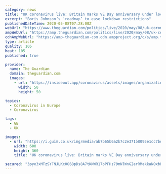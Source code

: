 ```yaml
---
category: news
title: "UK coronavirus live: Britain marks VE Day anniversary under lockdown"
excerpt: "Boris Johnson’s ‘roadmap’ to ease lockdown restrictions"
publishedDateTime: 2020-05-08T07:28:00Z
webUrl: "https://www.theguardian.com/politics/live/2020/may/08/uk-coronavirus-live-britain-ve-day-anniversary-lockdown-covid-19-latest-updates"
ampWebUrl: "https://amp.theguardian.com/politics/live/2020/may/08/uk-coronavirus-live-britain-ve-day-anniversary-lockdown-covid-19-latest-updates"
cdnAmpWebUrl: "https://amp-theguardian-com.cdn.ampproject.org/c/s/amp.theguardian.com/politics/live/2020/may/08/uk-coronavirus-live-britain-ve-day-anniversary-lockdown-covid-19-latest-updates"
type: article
quality: 105
heat: 105
published: true

provider:
  name: The Guardian
  domain: theguardian.com
  images:
    - url: "https://insideout.app/coronavirus/assets/images/organizations/theguardian.com-50x50.jpg"
      width: 50
      height: 50

topics:
  - Coronavirus in Europe
  - Coronavirus

tags:
  - GB
  - UK

images:
  - url: "https://i.guim.co.uk/img/media/ab7b65b6a2b7c2e371b8095e1cc7bdd9b1618a34/0_53_5370_3222/master/5370.jpg?width=300&quality=45&auto=format&fit=max&dpr=2&s=1c831aa7e0fb50d14fc22165455ecf2c"
    width: 600
    height: 360
    title: "UK coronavirus live: Britain marks VE Day anniversary under lockdown"

secured: "3pyo3xMTzSYFNJLKc0O68pDs8A7tKNWR17bPFHz79mNlWnGIarRMakkaNOxbFh90mgTgQtCMwM0XAPQimKwM6m8kvoymZoLH4uep77eluVLqV6xc39lUjASRUvAGcW35VCQ/rkFlGuUDMPxvIEpoXdv911be5bY0ZrEpyQpxoxxv87qg035OuBwAE3rwir6pWjPphJs6ZyiLnJWGK2uNxso4ot3AHYQP6FiNn/82A/8jQRqOQ/lwxloZB95gXGiCcowWxwde2VOmoVP7QgbBKaozAGGqFyyrmfUAgf9IpBDD0RvhJYouF8WYux05joEwib9FUm1onOLHjaKDNGKYibRqW9VZTsCGAyKsmHjT1ZGELHvMq0xyD6khJY5OrHKQkVd+BSEsjLZ0UvXE3A7Pfhny0fPbERjs0CLmkk0PphipM2XROog0BU1nv8UeokxSSVD+Qs4KgH1t45efBSCmVdBYKMqQDteDobazAq39dv0=;lmewqJVOGtZud5locXGg0A=="
---
```


